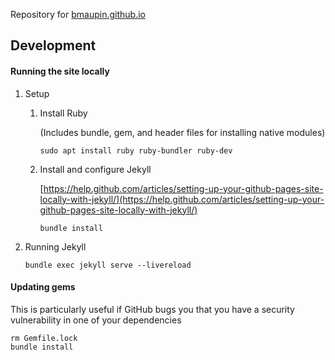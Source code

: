 Repository for [bmaupin.github.io](https://bmaupin.github.io/)

## Development

#### Running the site locally

1. Setup

   1. Install Ruby

      (Includes bundle, gem, and header files for installing native modules)

      ```
      sudo apt install ruby ruby-bundler ruby-dev
      ```

   1. Install and configure Jekyll

      [https://help.github.com/articles/setting-up-your-github-pages-site-locally-with-jekyll/](https://help.github.com/articles/setting-up-your-github-pages-site-locally-with-jekyll/)

      ```
      bundle install
      ```

1. Running Jekyll

   ```
   bundle exec jekyll serve --livereload
   ```

#### Updating gems

This is particularly useful if GitHub bugs you that you have a security vulnerability in one of your dependencies

```
rm Gemfile.lock
bundle install
```
